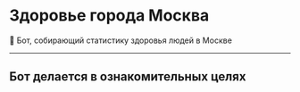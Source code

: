 # Здоровье города Москва
📑 Бот, собирающий статистику здоровья людей в Москве

---
## Бот делается в ознакомительных целях

